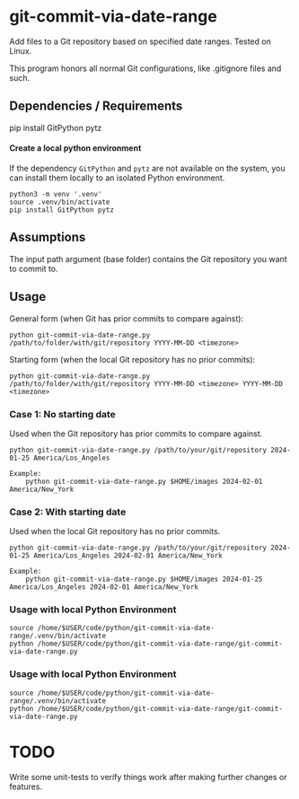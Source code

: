 # git-commit-via-date-range

Add files to a Git repository based on specified date ranges. Tested on Linux.

This program honors all normal Git configurations, like .gitignore files and such.

## Dependencies / Requirements

pip install GitPython pytz

#### Create a local python environment

If the dependency `GitPython` and `pytz` are not available on the system, you can install them locally to an isolated Python environment.

    python3 -m venv '.venv'
    source .venv/bin/activate
    pip install GitPython pytz

## Assumptions

The input path argument (base folder) contains the Git repository you want to commit to.

## Usage

General form (when Git has prior commits to compare against):

    python git-commit-via-date-range.py /path/to/folder/with/git/repository YYYY-MM-DD <timezone>

Starting form (when the local Git repository has no prior commits):

    python git-commit-via-date-range.py /path/to/folder/with/git/repository YYYY-MM-DD <timezone> YYYY-MM-DD <timezone>

### Case 1: No starting date 

Used when the Git repository has prior commits to compare against.

    python git-commit-via-date-range.py /path/to/your/git/repository 2024-01-25 America/Los_Angeles

    Example: 
        python git-commit-via-date-range.py $HOME/images 2024-02-01 America/New_York

### Case 2: With starting date

Used when the local Git repository has no prior commits.

    python git-commit-via-date-range.py /path/to/your/git/repository 2024-01-25 America/Los_Angeles 2024-02-01 America/New_York

    Example: 
        python git-commit-via-date-range.py $HOME/images 2024-01-25 America/Los_Angeles 2024-02-01 America/New_York

### Usage with local Python Environment

    source /home/$USER/code/python/git-commit-via-date-range/.venv/bin/activate
    python /home/$USER/code/python/git-commit-via-date-range/git-commit-via-date-range.py


### Usage with local Python Environment

    source /home/$USER/code/python/git-commit-via-date-range/.venv/bin/activate
    python /home/$USER/code/python/git-commit-via-date-range/git-commit-via-date-range.py
    
# TODO

Write some unit-tests to verify things work after making further changes or features.
